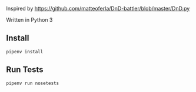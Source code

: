Inspired by https://github.com/matteoferla/DnD-battler/blob/master/DnD.py

Written in Python 3

## Install
`pipenv install`

## Run Tests

`pipenv run nosetests`
